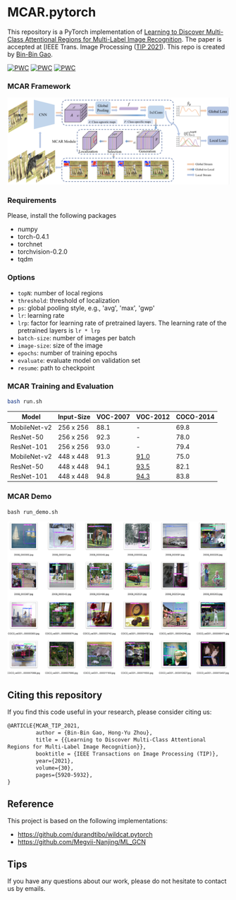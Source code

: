 # MCAR.pytorch
This repository is a PyTorch implementation of [Learning to Discover Multi-Class Attentional Regions for Multi-Label Image Recognition](https://arxiv.org/abs/2007.01755). The paper is accepted at [IEEE Trans. Image Processing ([TIP 2021](https://signalprocessingsociety.org/publications-resources/ieee-transactions-image-processing)). This repo is created by [Bin-Bin Gao](https://csgaobb.github.io/).


[![PWC](https://img.shields.io/endpoint.svg?url=https://paperswithcode.com/badge/multi-label-image-recognition-with-multi/multi-label-classification-on-pascal-voc-2012)](https://paperswithcode.com/sota/multi-label-classification-on-pascal-voc-2012?p=multi-label-image-recognition-with-multi)
[![PWC](https://img.shields.io/endpoint.svg?url=https://paperswithcode.com/badge/multi-label-image-recognition-with-multi/multi-label-classification-on-pascal-voc-2007)](https://paperswithcode.com/sota/multi-label-classification-on-pascal-voc-2007?p=multi-label-image-recognition-with-multi)
[![PWC](https://img.shields.io/endpoint.svg?url=https://paperswithcode.com/badge/multi-label-image-recognition-with-multi/multi-label-classification-on-ms-coco)](https://paperswithcode.com/sota/multi-label-classification-on-ms-coco?p=multi-label-image-recognition-with-multi)

### MCAR Framework
<img src="./images/MCAR.png" style="zoom:50%;" />

### Requirements

Please, install the following packages
- numpy
- torch-0.4.1
- torchnet
- torchvision-0.2.0
- tqdm


### Options
- `topN`: number of local regions
- `threshold`: threshold of localization 
- `ps`: global pooling style, e.g., 'avg', 'max', 'gwp'
- `lr`: learning rate
- `lrp`: factor for learning rate of pretrained layers. The learning rate of the pretrained layers is `lr * lrp`
- `batch-size`: number of images per batch
- `image-size`: size of the image
- `epochs`: number of training epochs
- `evaluate`: evaluate model on validation set
- `resume`: path to checkpoint

### MCAR Training and Evaluation

```sh
bash run.sh
```

| Model        | Input-Size | VOC-2007 | VOC-2012 | COCO-2014 |
| ------------ | ---------- | -------- | -------- | --------- |
| MobileNet-v2 | 256 x 256  | 88.1     | -        | 69.8      |
| ResNet-50    | 256 x 256  | 92.3     | -        | 78.0      |
| ResNet-101   | 256 x 256  | 93.0     | -        | 79.4      |
| MobileNet-v2 | 448 x 448  | 91.3     | [91.0](http://host.robots.ox.ac.uk:8080/anonymous/UB2GQR.html)     | 75.0      |
| ResNet-50    | 448 x 448  | 94.1     | [93.5](http://host.robots.ox.ac.uk:8080/anonymous/NKXC8W.html)     | 82.1      |
| ResNet-101   | 448 x 448  | 94.8     | [94.3](http://host.robots.ox.ac.uk:8080/anonymous/D9S0RH.html)     | 83.8      |

### MCAR Demo

```
bash run_demo.sh
```
![mcar-demo](./images/mcar-demo.png)

## Citing this repository

If you find this code useful in your research, please consider citing us:

```
@ARTICLE{MCAR_TIP_2021,
         author = {Bin-Bin Gao, Hong-Yu Zhou},
         title = {{Learning to Discover Multi-Class Attentional Regions for Multi-Label Image Recognition}},
         booktitle = {IEEE Transactions on Image Processing (TIP)},
         year={2021},
         volume={30},
         pages={5920-5932},
}
```
## Reference
This project is based on the following implementations:
- https://github.com/durandtibo/wildcat.pytorch
- https://github.com/Megvii-Nanjing/ML_GCN

## Tips
If you have any questions about our work, please do not hesitate to contact us by emails.
